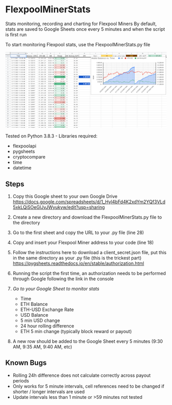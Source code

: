 # FlexpoolMinerStats
Stats monitoring, recording and charting for Flexpool Miners
By default, stats are saved to Google Sheets once every 5 minutes and when the script is first run

To start monitoring Flexpool stats, use the FlexpoolMinerStats.py file

![MinerStats Screenshot](/Stats.png)

Tested on Python 3.8.3 - Libraries required:
* flexpoolapi
* pygsheets
* cryptocompare
* time
* datetime

## Steps
1. Copy this Google sheet to your own Google Drive
https://docs.google.com/spreadsheets/d/1_Hyl4bFd4K2xdYm2YQf3VLd5xkLQiSOeGIJvJWyukyw/edit?usp=sharing

1. Create a new directory and download the FlexpoolMinerStats.py file to the directory

1. Go to the first sheet and copy the URL to your .py file (line 28)

1. Copy and insert your Flexpool Miner address to your code (line 18)

1. Follow the instructions here to download a client_secret.json file, put this in the same directory as your .py file (this is the trickest part)
https://pygsheets.readthedocs.io/en/stable/authorization.html

1. Running the script the first time, an authorization needs to be performed through Google following the link in the console

1. *Go to your Google Sheet to monitor stats*
    * Time
    * ETH Balance
    * ETH-USD Exchange Rate
    * USD Balance
    * 5 min USD change
    * 24 hour rolling difference
    * ETH 5 min change (typically block reward or payout)

1. A new row should be added to the Google Sheet every 5 minutes (9:30 AM, 9:35 AM, 9:40 AM, etc)


## Known Bugs
* Rolling 24h difference does not calculate correctly across payout periods
* Only works for 5 minute intervals, cell references need to be changed if shorter / longer intervals are used
* Update intervals less than 1 minute or >59 minutes not tested
